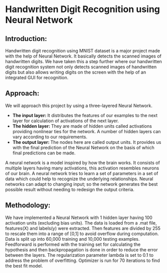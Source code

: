 # Handwritten Digit Recognition using Neural Network

<h2>Introduction: </h2>
<p>Handwritten digit recognition using MNIST dataset is a major project made with the help of Neural Network. It basically detects the scanned images of handwritten digits. 
We have taken this a step further where our handwritten digit recognition system not only detects scanned images of handwritten digits but also allows writing digits on the screen with the help of an integrated GUI for recognition.</p>

<h2>Approach: </h2>
<p>We will approach this project by using a three-layered Neural Network. 
<ul>
  <li><b>The input layer: </b>It distributes the features of our examples to the next layer for calculation of activations of the next layer.</li>
  <li><b>The hidden layer: </b>They are made of hidden units called activations providing nonlinear ties for the network. A number of hidden layers can vary according to our requirements.</li>
  <li><b>The output layer: </b>The nodes here are called output units. It provides us with the final prediction of the Neural Network on the basis of which final predictions can be made.</li>
</ul>
A neural network is a model inspired by how the brain works. It consists of multiple layers having many activations, this activation resembles neurons of our brain. A neural network tries to learn a set of parameters in a set of data which could help to recognize the underlying relationships. Neural networks can adapt to changing input; so the network generates the best possible result without needing to redesign the output criteria.</p>

<h2>Methodology: </h2>
<p>We have implemented a Neural Network with 1 hidden layer having 100 activation units (excluding bias units). The data is loaded from a .mat file, features(X) and labels(y) were extracted. Then features are divided by 255 to rescale them into a range of [0,1] to avoid overflow during computation. Data is split up into 60,000 training and 10,000 testing examples. Feedforward is performed with the training set for calculating the hypothesis and then backpropagation is done in order to reduce the error between the layers. The regularization parameter lambda is set to 0.1 to address the problem of overfitting. Optimizer is run for 70 iterations to find the best fit model. </p>
